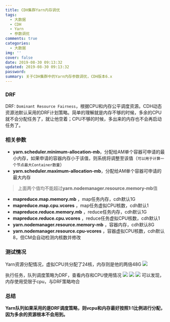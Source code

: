 ```yaml
---
title: CDH集群Yarn内存调优
tags:
  - 大数据
  - CDH
  - Yarn
  - 参数调优
comments: true
categories:
  - 大数据
img: ''
cover: false
date: 2019-08-30 09:13:32
updated: 2019-08-30 09:13:32
password:
summary: 关于CDH集群中的Yarn内存参数调优，CDH版本6.x
---
```


### DRF

DRF: `Dominant Resource Fairness`，根据CPU和内存公平调度资源。CDH动态资源池默认采用的DRF计划策略。简单的理解就是内存不够的时候，多余的CPU就不会分配任务了，就让他空着；CPU不够的时候，多出来的内存也不会再启动任务了。

### 相关参数

* **yarn.scheduler.minimum-allocation-mb**，分配给AM单个容器可申请的最小内存，如果申请的容器内存小于该值，则系统将调整至该值（`可以用于计算一个节点最大Container数量`）
* **yarn.scheduler.maximum-allocation-mb**，分配给AM单个容器可申请的最大内存
> 上面两个值均不能超过**yarn.nodemanager.resource.memory-mb**值


* **mapreduce.map.memory.mb** ，map任务内存，cdh默认1G
* **mapreduce.map.cpu.vcores** ，map任务虚拟CPU核数，cdh默认1
* **mapreduce.reduce.memory.mb** ，reduce任务内存，cdh默认1G
* **mapreduce.reduce.cpu.vcores** ，reduce任务虚拟CPU核数，cdh默认1
* **yarn.nodemanager.resource.memory-mb** ，容器内存，cdh默认8G
* **yarn.nodemanager.resource.cpu-vcores** ，容器虚拟CPU核数，cdh默认8，但CM会自动检测内核数并修改

### 测试情况
Yarn资源分配情况，虚拟CPU共分配了24核，内存则是他的两倍48G
![](http://image.hming.org/CDH集群Yarn内存调优/yarn资源配置.png)

执行任务，队列调度策略为DRF，查看内存和CPU使用情况
![](http://image.hming.org/CDH集群Yarn内存调优/内存CPU使用对比.png)
![](http://image.hming.org/CDH集群Yarn内存调优/内存使用情况.png)
![](http://image.hming.org/CDH集群Yarn内存调优/CPU使用情况.png)
可以发现，内存使用受限于cpu，与DRF策略吻合

### 总结
**Yarn队列如果采用的是DRF调度策略，则vcpu和内存最好按照1:1比例进行分配，因为多余的资源根本不会用到。**
